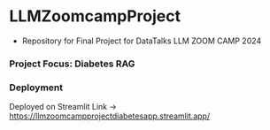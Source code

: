 # LLMZoomcampProject
* Repository for Final Project for DataTalks LLM ZOOM CAMP 2024 
### Project Focus: Diabetes RAG
### Deployment 
Deployed on Streamlit 
Link -> https://llmzoomcampprojectdiabetesapp.streamlit.app/
